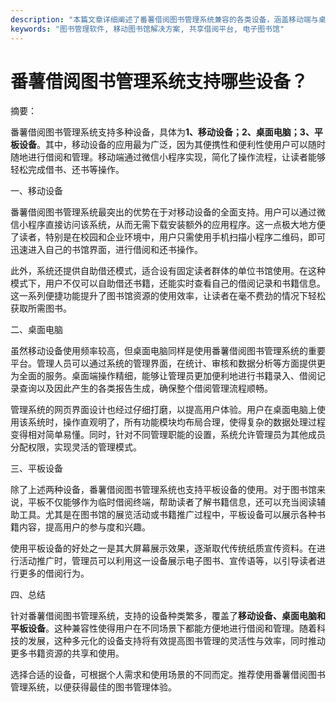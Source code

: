 ```yaml
---
description: "本篇文章详细阐述了番薯借阅图书管理系统兼容的各类设备，涵盖移动端与桌面端以及使用前提和注意事项。"
keywords: "图书管理软件, 移动图书馆解决方案, 共享借阅平台, 电子图书馆"
---
```

# 番薯借阅图书管理系统支持哪些设备？

摘要：

番薯借阅图书管理系统支持多种设备，具体为**1、移动设备；2、桌面电脑；3、平板设备**。其中，移动设备的应用最为广泛，因为其便携性和便利性使用户可以随时随地进行借阅和管理。移动端通过微信小程序实现，简化了操作流程，让读者能够轻松完成借书、还书等操作。

一、移动设备

番薯借阅图书管理系统最突出的优势在于对移动设备的全面支持。用户可以通过微信小程序直接访问该系统，从而无需下载安装额外的应用程序。这一点极大地方便了读者，特别是在校园和企业环境中，用户只需使用手机扫描小程序二维码，即可迅速进入自己的书馆界面，进行借阅和还书操作。

此外，系统还提供自助借还模式，适合设有固定读者群体的单位书馆使用。在这种模式下，用户不仅可以自助借还书籍，还能实时查看自己的借阅记录和书籍信息。这一系列便捷功能提升了图书馆资源的使用效率，让读者在毫不费劲的情况下轻松获取所需图书。

二、桌面电脑

虽然移动设备使用频率较高，但桌面电脑同样是使用番薯借阅图书管理系统的重要平台。管理人员可以通过系统的管理界面，在统计、审核和数据分析等方面提供更为全面的服务。桌面端操作精细，能够让管理员更加便利地进行书籍录入、借阅记录查询以及因此产生的各类报告生成，确保整个借阅管理流程顺畅。

管理系统的网页界面设计也经过仔细打磨，以提高用户体验。用户在桌面电脑上使用该系统时，操作直观明了，所有功能模块均布局合理，使得复杂的数据处理过程变得相对简单易懂。同时，针对不同管理职能的设置，系统允许管理员为其他成员分配权限，实现灵活的管理模式。

三、平板设备

除了上述两种设备，番薯借阅图书管理系统也支持平板设备的使用。对于图书馆来说，平板不仅能够作为临时借阅终端，帮助读者了解书籍信息，还可以充当阅读辅助工具。尤其是在图书馆的展览活动或书籍推广过程中，平板设备可以展示各种书籍内容，提高用户的参与度和兴趣。

使用平板设备的好处之一是其大屏幕展示效果，逐渐取代传统纸质宣传资料。在进行活动推广时，管理员可以利用这一设备展示电子图书、宣传语等，以引导读者进行更多的借阅行为。

四、总结

针对番薯借阅图书管理系统，支持的设备种类繁多，覆盖了**移动设备、桌面电脑和平板设备**。这种兼容性使得用户在不同场景下都能方便地进行借阅和管理。随着科技的发展，这种多元化的设备支持将有效提高图书管理的灵活性与效率，同时推动更多书籍资源的共享和使用。

选择合适的设备，可根据个人需求和使用场景的不同而定。推荐使用番薯借阅图书管理系统，以便获得最佳的图书管理体验。

